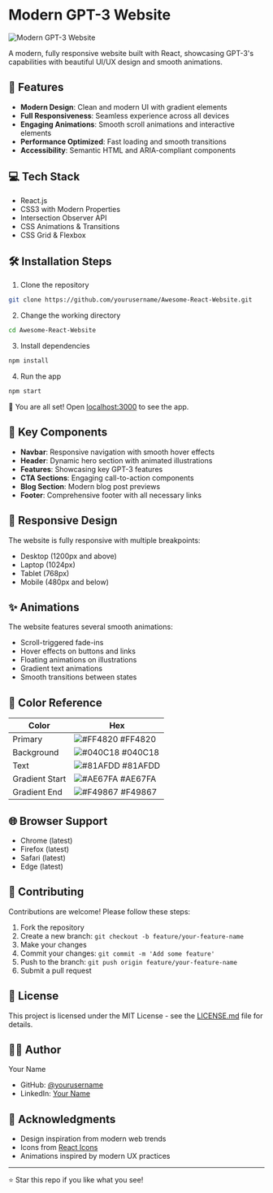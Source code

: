 # Modern GPT-3 Website

![Modern GPT-3 Website](preview.png)

A modern, fully responsive website built with React, showcasing GPT-3's capabilities with beautiful UI/UX design and smooth animations.

## 🌟 Features

- **Modern Design**: Clean and modern UI with gradient elements
- **Full Responsiveness**: Seamless experience across all devices
- **Engaging Animations**: Smooth scroll animations and interactive elements
- **Performance Optimized**: Fast loading and smooth transitions
- **Accessibility**: Semantic HTML and ARIA-compliant components



## 💻 Tech Stack

- React.js
- CSS3 with Modern Properties
- Intersection Observer API
- CSS Animations & Transitions
- CSS Grid & Flexbox

## 🛠️ Installation Steps

1. Clone the repository
```bash
git clone https://github.com/yourusername/Awesome-React-Website.git
```

2. Change the working directory
```bash
cd Awesome-React-Website
```

3. Install dependencies
```bash
npm install
```

4. Run the app
```bash
npm start
```

🌟 You are all set! Open [localhost:3000](http://localhost:3000) to see the app.

## 🎯 Key Components

- **Navbar**: Responsive navigation with smooth hover effects
- **Header**: Dynamic hero section with animated illustrations
- **Features**: Showcasing key GPT-3 features
- **CTA Sections**: Engaging call-to-action components
- **Blog Section**: Modern blog post previews
- **Footer**: Comprehensive footer with all necessary links

## 📱 Responsive Design

The website is fully responsive with multiple breakpoints:
- Desktop (1200px and above)
- Laptop (1024px)
- Tablet (768px)
- Mobile (480px and below)

## ✨ Animations

The website features several smooth animations:
- Scroll-triggered fade-ins
- Hover effects on buttons and links
- Floating animations on illustrations
- Gradient text animations
- Smooth transitions between states

## 🎨 Color Reference

| Color          | Hex                                                                |
| -------------- | ------------------------------------------------------------------ |
| Primary        | ![#FF4820](https://via.placeholder.com/10/FF4820?text=+) #FF4820 |
| Background     | ![#040C18](https://via.placeholder.com/10/040C18?text=+) #040C18 |
| Text           | ![#81AFDD](https://via.placeholder.com/10/81AFDD?text=+) #81AFDD |
| Gradient Start | ![#AE67FA](https://via.placeholder.com/10/AE67FA?text=+) #AE67FA |
| Gradient End   | ![#F49867](https://via.placeholder.com/10/F49867?text=+) #F49867 |

## 🌐 Browser Support

- Chrome (latest)
- Firefox (latest)
- Safari (latest)
- Edge (latest)

## 🤝 Contributing

Contributions are welcome! Please follow these steps:

1. Fork the repository
2. Create a new branch: `git checkout -b feature/your-feature-name`
3. Make your changes
4. Commit your changes: `git commit -m 'Add some feature'`
5. Push to the branch: `git push origin feature/your-feature-name`
6. Submit a pull request

## 📝 License

This project is licensed under the MIT License - see the [LICENSE.md](LICENSE.md) file for details.

## 👨‍💻 Author

Your Name
- GitHub: [@yourusername](https://github.com/yourusername)
- LinkedIn: [Your Name](https://linkedin.com/in/yourprofile)

## 🙏 Acknowledgments

- Design inspiration from modern web trends
- Icons from [React Icons](https://react-icons.github.io/react-icons/)
- Animations inspired by modern UX practices

---
⭐️ Star this repo if you like what you see! 